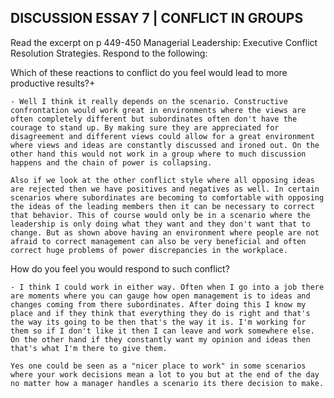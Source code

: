 ## DISCUSSION ESSAY 7 | CONFLICT IN GROUPS

Read the excerpt on p 449-450 Managerial Leadership: Executive Conflict Resolution Strategies. Respond to the following:

  Which of these reactions to conflict do you feel would lead to more productive results?+

    - Well I think it really depends on the scenario. Constructive confrontation would work great in environments where the views are often completely different but subordinates often don't have the courage to stand up. By making sure they are appreciated for disagreement and different views could allow for a great environment where views and ideas are constantly discussed and ironed out. On the other hand this would not work in a group where to much discussion happens and the chain of power is collapsing.

    Also if we look at the other conflict style where all opposing ideas are rejected then we have positives and negatives as well. In certain scenarios where subordinates are becoming to comfortable with opposing the ideas of the leading members then it can be necessary to correct that behavior. This of course would only be in a scenario where the leadership is only doing what they want and they don't want that to change. But as shown above having an environment where people are not afraid to correct management can also be very beneficial and often correct huge problems of power discrepancies in the workplace.

  How do you feel you would respond to such conflict?

    - I think I could work in either way. Often when I go into a job there are moments where you can gauge how open management is to ideas and changes coming from there subordinates. After doing this I know my place and if they think that everything they do is right and that's the way its going to be then that's the way it is. I'm working for them so if I don't like it then I can leave and work somewhere else. On the other hand if they constantly want my opinion and ideas then that's what I'm there to give them.

    Yes one could be seen as a "nicer place to work" in some scenarios where your work decisions mean a lot to you but at the end of the day no matter how a manager handles a scenario its there decision to make.
